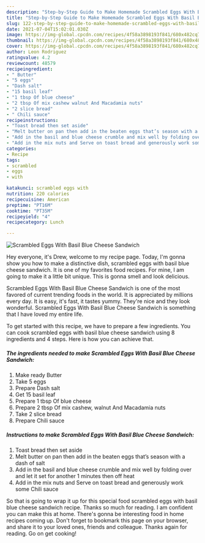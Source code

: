 ```yaml
---
description: "Step-by-Step Guide to Make Homemade Scrambled Eggs With Basil Blue Cheese Sandwich"
title: "Step-by-Step Guide to Make Homemade Scrambled Eggs With Basil Blue Cheese Sandwich"
slug: 122-step-by-step-guide-to-make-homemade-scrambled-eggs-with-basil-blue-cheese-sandwich
date: 2021-07-04T15:02:01.030Z
image: https://img-global.cpcdn.com/recipes/4f58a3898193f841/680x482cq70/scrambled-eggs-with-basil-blue-cheese-sandwich-recipe-main-photo.jpg
thumbnail: https://img-global.cpcdn.com/recipes/4f58a3898193f841/680x482cq70/scrambled-eggs-with-basil-blue-cheese-sandwich-recipe-main-photo.jpg
cover: https://img-global.cpcdn.com/recipes/4f58a3898193f841/680x482cq70/scrambled-eggs-with-basil-blue-cheese-sandwich-recipe-main-photo.jpg
author: Leon Rodriguez
ratingvalue: 4.2
reviewcount: 48579
recipeingredient:
- " Butter"
- "5 eggs"
- "Dash salt"
- "15 basil leaf"
- "1 tbsp Of blue cheese"
- "2 tbsp Of mix cashew walnut And Macadamia nuts"
- "2 slice bread"
- " Chili sauce"
recipeinstructions:
- "Toast bread then set aside"
- "Melt butter on pan then add in the beaten eggs that’s season with a dash of salt"
- "Add in the basil and blue cheese crumble and mix well by folding over and let it set for another 1 minutes then off heat"
- "Add in the mix nuts and Serve on toast bread and generously work some Chili sauce"
categories:
- Recipe
tags:
- scrambled
- eggs
- with

katakunci: scrambled eggs with 
nutrition: 220 calories
recipecuisine: American
preptime: "PT16M"
cooktime: "PT35M"
recipeyield: "4"
recipecategory: Lunch

---
```



![Scrambled Eggs With Basil Blue Cheese Sandwich](https://img-global.cpcdn.com/recipes/4f58a3898193f841/680x482cq70/scrambled-eggs-with-basil-blue-cheese-sandwich-recipe-main-photo.jpg)

Hey everyone, it's Drew, welcome to my recipe page. Today, I'm gonna show you how to make a distinctive dish, scrambled eggs with basil blue cheese sandwich. It is one of my favorites food recipes. For mine, I am going to make it a little bit unique. This is gonna smell and look delicious.



Scrambled Eggs With Basil Blue Cheese Sandwich is one of the most favored of current trending foods in the world. It is appreciated by millions every day. It is easy, it's fast, it tastes yummy. They're nice and they look wonderful. Scrambled Eggs With Basil Blue Cheese Sandwich is something that I have loved my entire life.


To get started with this recipe, we have to prepare a few ingredients. You can cook scrambled eggs with basil blue cheese sandwich using 8 ingredients and 4 steps. Here is how you can achieve that.

<!--inarticleads1-->

##### The ingredients needed to make Scrambled Eggs With Basil Blue Cheese Sandwich:

1. Make ready  Butter
1. Take 5 eggs
1. Prepare Dash salt
1. Get 15 basil leaf
1. Prepare 1 tbsp Of blue cheese
1. Prepare 2 tbsp Of mix cashew, walnut And Macadamia nuts
1. Take 2 slice bread
1. Prepare  Chili sauce




<!--inarticleads2-->

##### Instructions to make Scrambled Eggs With Basil Blue Cheese Sandwich:

1. Toast bread then set aside
1. Melt butter on pan then add in the beaten eggs that’s season with a dash of salt
1. Add in the basil and blue cheese crumble and mix well by folding over and let it set for another 1 minutes then off heat
1. Add in the mix nuts and Serve on toast bread and generously work some Chili sauce




So that is going to wrap it up for this special food scrambled eggs with basil blue cheese sandwich recipe. Thanks so much for reading. I am confident you can make this at home. There's gonna be interesting food in home recipes coming up. Don't forget to bookmark this page on your browser, and share it to your loved ones, friends and colleague. Thanks again for reading. Go on get cooking!
